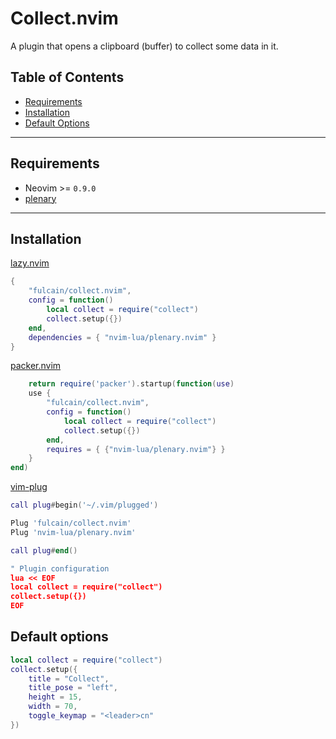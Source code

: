 # Collect.nvim

A plugin that opens a clipboard (buffer) to collect some data in it.

## Table of Contents

- [Requirements](#requirements)
- [Installation](#installation)
- [Default Options](#default-options)

---

## Requirements

- Neovim >= `0.9.0`
- [plenary](https://github.com/nvim-lua/plenary.nvim)

---

## Installation

[lazy.nvim](https://github.com/folke/lazy.nvim)

```lua
{
    "fulcain/collect.nvim",
    config = function()
        local collect = require("collect")
        collect.setup({})
    end,
    dependencies = { "nvim-lua/plenary.nvim" }
}
```

[packer.nvim](https://github.com/wbthomason/packer.nvim)

```lua
    return require('packer').startup(function(use)
    use {
        "fulcain/collect.nvim",
        config = function()
            local collect = require("collect")
            collect.setup({})
        end,
        requires = { {"nvim-lua/plenary.nvim"} }
    }
end)
```

[vim-plug](https://github.com/junegunn/vim-plug)

```lua
call plug#begin('~/.vim/plugged')

Plug 'fulcain/collect.nvim'
Plug 'nvim-lua/plenary.nvim' 

call plug#end()

" Plugin configuration
lua << EOF
local collect = require("collect")
collect.setup({})
EOF
```

## Default options

```lua
local collect = require("collect")
collect.setup({
    title = "Collect",
    title_pose = "left",
    height = 15,
    width = 70,
    toggle_keymap = "<leader>cn"
})
```
